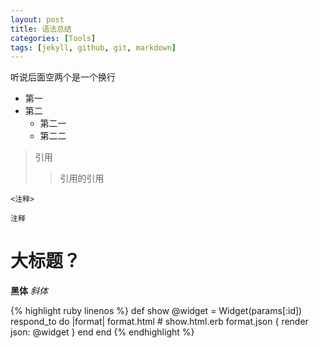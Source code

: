```yaml
---
layout: post
title: 语法总结
categories: [Tools]
tags: [jekyll, github, git, markdown]
---
```

听说后面空两个是一个换行  

- 第一
- 第二
  + 第二一
  + 第二二

>引用
> > 引用的引用  

`<注释>`   

    注释  

大标题？
======

  **黑体**
  *斜体*

{% highlight ruby linenos %}
def show
  @widget = Widget(params[:id])
  respond_to do |format|
    format.html # show.html.erb
    format.json { render json: @widget }
  end
end
{% endhighlight %}    
